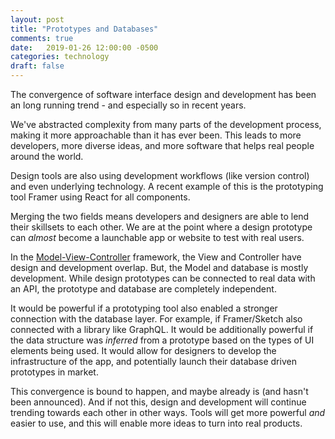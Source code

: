 ```yaml
---
layout: post
title: "Prototypes and Databases"
comments: true
date:   2019-01-26 12:00:00 -0500
categories: technology
draft: false
---
```


The convergence of software interface design and development has been an long running trend - and especially so in recent years.

We've abstracted complexity from many parts of the development process, making it more approachable than it has ever been. This leads to more developers, more diverse ideas, and more software that helps real people around the world.

Design tools are also using development workflows (like version control) and even underlying technology. A recent example of this is the prototyping tool Framer using React for all components.

Merging the two fields means developers and designers are able to lend their skillsets to each other. We are at the point where a design prototype can _almost_ become a launchable app or website to test with real users.

In the [Model-View-Controller](https://en.wikipedia.org/wiki/Model%E2%80%93view%E2%80%93controller) framework, the View and Controller have design and development overlap. But, the Model and database is mostly development. While design prototypes can be connected to real data with an API, the prototype and database are completely independent. 

It would be powerful if a prototyping tool also enabled a stronger connection with the database layer. For example, if Framer/Sketch also connected with a library like GraphQL. It would be additionally powerful if the data structure was _inferred_ from a prototype based on the types of UI elements being used. It would allow for designers to develop the infrastructure of the app, and potentially launch their database driven prototypes in market. 

This convergence is bound to happen, and maybe already is (and hasn't been announced). And if not this, design and development will continue trending towards each other in other ways. Tools will get more powerful _and_ easier to use, and this will enable more ideas to turn into real products.